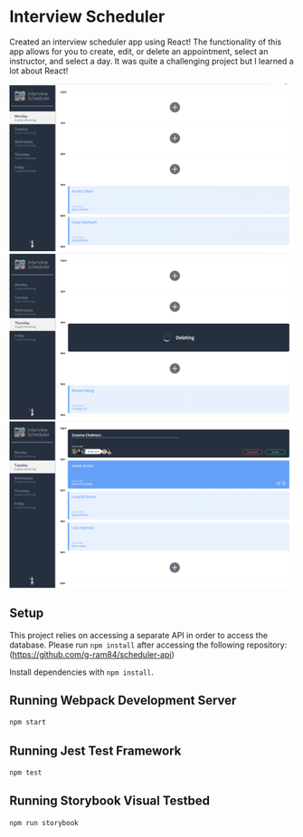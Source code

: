 # Interview Scheduler
Created an interview scheduler app using React!  The functionality of this app allows for you to create, edit, or delete an appointment, select an instructor, and select a day.  It was quite a challenging project but I learned a lot about React!

!["Screenshot of main view"](/docs/Main-Form.png)
!["Screenshot of deleting function"](/docs/Deleting-Screen.png)
!["Screenshot of adding form"](/docs/Create-Form.png)

## Setup

This project relies on accessing a separate API in order to access the database.  Please run `npm install` after accessing the following repository: (https://github.com/g-ram84/scheduler-api)

Install dependencies with `npm install`.

## Running Webpack Development Server

```sh
npm start
```

## Running Jest Test Framework

```sh
npm test
```

## Running Storybook Visual Testbed

```sh
npm run storybook
```
